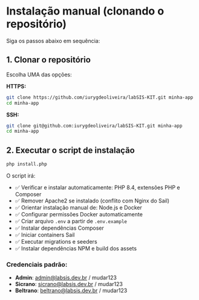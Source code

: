 # Instalação manual (clonando o repositório)

Siga os passos abaixo em sequência:

## 1. Clonar o repositório

Escolha UMA das opções:

**HTTPS:**
```bash
git clone https://github.com/iurygdeoliveira/labSIS-KIT.git minha-app
cd minha-app
```

**SSH:**
```bash
git clone git@github.com:iurygdeoliveira/labSIS-KIT.git minha-app
cd minha-app
```

## 2. Executar o script de instalação

```bash
php install.php
```

O script irá:
- ✅ Verificar e instalar automaticamente: PHP 8.4, extensões PHP e Composer
- ✅ Remover Apache2 se instalado (conflito com Nginx do Sail)
- ✅ Orientar instalação manual de: Node.js e Docker
- ✅ Configurar permissões Docker automaticamente
- ✅ Criar arquivo `.env` a partir de `.env.example`
- ✅ Instalar dependências Composer
- ✅ Iniciar containers Sail
- ✅ Executar migrations e seeders
- ✅ Instalar dependências NPM e build dos assets

### Credenciais padrão:
- **Admin**: admin@labsis.dev.br / mudar123
- **Sicrano**: sicrano@labsis.dev.br / mudar123
- **Beltrano**: beltrano@labsis.dev.br / mudar123

